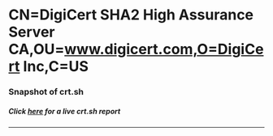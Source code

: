 # CN=DigiCert SHA2 High Assurance Server CA,OU=www.digicert.com,O=DigiCert Inc,C=US
### Snapshot of crt.sh
##### Click [here](https://crt.sh/?q=Serial_0A7FAE5292EE76C1F4F6561820F4CAE4) for a live crt.sh report

---
